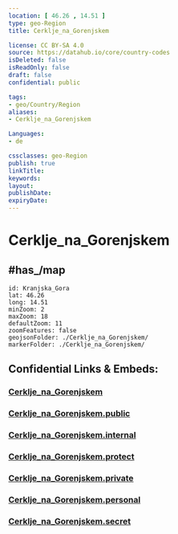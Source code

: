 ```yaml
---
location: [ 46.26 , 14.51 ] 
type: geo-Region
title: Cerklje_na_Gorenjskem

license: CC BY-SA 4.0
source: https://datahub.io/core/country-codes
isDeleted: false
isReadOnly: false
draft: false
confidential: public

tags:
- geo/Country/Region
aliases:
- Cerklje_na_Gorenjskem

Languages:
- de

cssclasses: geo-Region
publish: true
linkTitle: 
keywords: 
layout: 
publishDate: 
expiryDate: 
---
```


# Cerklje_na_Gorenjskem

## #has_/map 

```leaflet
id: Kranjska_Gora
lat: 46.26
long: 14.51
minZoom: 2 
maxZoom: 18
defaultZoom: 11
zoomFeatures: false 
geojsonFolder: ./Cerklje_na_Gorenjskem/
markerFolder: ./Cerklje_na_Gorenjskem/
```


## Confidential Links & Embeds: 

### [Cerklje_na_Gorenjskem](/_Standards/Earth/Continent/Europe/Europe~Central/Slovenia/Regions~Slovenia/Gorenjska/counties~Gorenjska/Cerklje_na_Gorenjskem.md) 

### [Cerklje_na_Gorenjskem.public](/_public/Earth/Continent/Europe/Europe~Central/Slovenia/Regions~Slovenia/Gorenjska/counties~Gorenjska/Cerklje_na_Gorenjskem.public.md) 

### [Cerklje_na_Gorenjskem.internal](/_internal/Earth/Continent/Europe/Europe~Central/Slovenia/Regions~Slovenia/Gorenjska/counties~Gorenjska/Cerklje_na_Gorenjskem.internal.md) 

### [Cerklje_na_Gorenjskem.protect](/_protect/Earth/Continent/Europe/Europe~Central/Slovenia/Regions~Slovenia/Gorenjska/counties~Gorenjska/Cerklje_na_Gorenjskem.protect.md) 

### [Cerklje_na_Gorenjskem.private](/_private/Earth/Continent/Europe/Europe~Central/Slovenia/Regions~Slovenia/Gorenjska/counties~Gorenjska/Cerklje_na_Gorenjskem.private.md) 

### [Cerklje_na_Gorenjskem.personal](/_personal/Earth/Continent/Europe/Europe~Central/Slovenia/Regions~Slovenia/Gorenjska/counties~Gorenjska/Cerklje_na_Gorenjskem.personal.md) 

### [Cerklje_na_Gorenjskem.secret](/_secret/Earth/Continent/Europe/Europe~Central/Slovenia/Regions~Slovenia/Gorenjska/counties~Gorenjska/Cerklje_na_Gorenjskem.secret.md)

